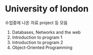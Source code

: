 # University of london
수업중에 나온 자료 project 등 모음

1. Databases, Networks and the web
2. Introduction to program 1
3. Introduction to program 2
4. Object-Oriented Programming
